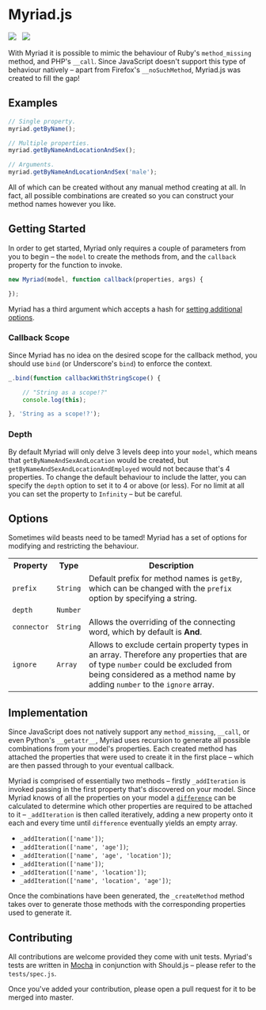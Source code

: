 Myriad.js
======

<img src="https://travis-ci.org/Wildhoney/Myriad.js.png?branch=master" />
&nbsp;
<img src="https://badge.fury.io/js/myriad.js.png" />

With Myriad it is possible to mimic the behaviour of Ruby's `method_missing` method, and PHP's `__call`. Since JavaScript doesn't support this type of behaviour natively &ndash; apart from Firefox's `__noSuchMethod`, Myriad.js was created to fill the gap!

Examples
------

```javascript
// Single property.
myriad.getByName();

// Multiple properties.
myriad.getByNameAndLocationAndSex();

// Arguments.
myriad.getByNameAndLocationAndSex('male');
```

All of which can be created without any manual method creating at all. In fact, all possible combinations are created so you can construct your method names however you like.

Getting Started
------

In order to get started, Myriad only requires a couple of parameters from you to begin &ndash; the `model` to create the methods from, and the `callback` property for the function to invoke.

```javascript
new Myriad(model, function callback(properties, args) {

});
```

Myriad has a third argument which accepts a hash for <a href="#options">setting additional options</a>.

<h3>Callback Scope</h3>

Since Myriad has no idea on the desired scope for the callback method, you should use `bind` (or Underscore's `bind`) to enforce the context.

```javascript
_.bind(function callbackWithStringScope() {

    // "String as a scope!?"
    console.log(this);

}, 'String as a scope!?');
```

<h3>Depth</h3>

By default Myriad will only delve 3 levels deep into your `model`, which means that `getByNameAndSexAndLocation` would be created, but `getByNameAndSexAndLocationAndEmployed` would not because that's 4 properties. To change the default behaviour to include the latter, you can specify the `depth` option to set it to 4 or above (or less). For no limit at all you can set the property to `Infinity` &ndash; but be careful.

Options
------

Sometimes wild beasts need to be tamed! Myriad has a set of options for modifying and restricting the behaviour.

<table>
    <tr>
        <th>Property</th>
        <th>Type</th>
        <th>Description</th>
    </tr>
    <tr>
        <td><code>prefix</code></td>
        <td><code>String</code></td>
        <td>Default prefix for method names is <code>getBy</code>, which can be changed with the <code>prefix</code> option by specifying a string.</td>
    </tr>
    <tr>
        <td><code>depth</code></td>
        <td><code>Number</code></td>
        <td></td>
    </tr>
    <tr>
        <td><code>connector</code></td>
        <td><code>String</code></td>
        <td>Allows the overriding of the connecting word, which by default is <strong>And</strong>.</td>
    </tr>
    <tr>
        <td><code>ignore</code></td>
        <td><code>Array</code></td>
        <td>Allows to exclude certain property types in an array. Therefore any properties that are of type <code>number</code> could be excluded from being considered as a method name by adding <code>number</code> to the <code>ignore</code> array.</td>
    </tr>
</table>

Implementation
------

Since JavaScript does not natively support any `method_missing`, `__call`, or even Python's `__getattr__`, Myriad uses recursion to generate all possible combinations from your model's properties. Each created method has attached the properties that were used to create it in the first place &ndash; which are then passed through to your eventual callback.

Myriad is comprised of essentially two methods &ndash; firstly `_addIteration` is invoked passing in the first property that's discovered on your model. Since Myriad knows of all the properties on your model a <code><a href="http://underscorejs.org/#difference">difference</a></code> can be calculated to determine which other properties are required to be attached to it &ndash; `_addIteration` is then called iteratively, adding a new property onto it each and every time until `difference` eventually yields an empty array.

 * `_addIteration(['name'])`;
 * `_addIteration(['name', 'age'])`;
 * `_addIteration(['name', 'age', 'location'])`;
 * `_addIteration(['name'])`;
 * `_addIteration(['name', 'location'])`;
 * `_addIteration(['name', 'location', 'age'])`;

Once the combinations have been generated, the `_createMethod` method takes over to generate those methods with the corresponding properties used to generate it.


Contributing
------

All contributions are welcome provided they come with unit tests. Myriad's tests are written in <a href="http://visionmedia.github.io/mocha/">Mocha</a> in conjunction with Should.js &ndash; please refer to the `tests/spec.js`.

Once you've added your contribution, please open a pull request for it to be merged into master.